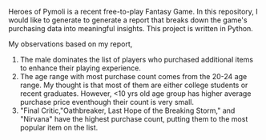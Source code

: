 Heroes of Pymoli is a recent free-to-play Fantasy Game. In this repository, I would like to generate to generate a report that breaks down the game's purchasing data into meaningful insights. This project is written in Python.

My observations based on my report,
1. The male dominates the list of players who purchased additional items to enhance their playing experience.
2. The age range with most purchase count comes from the 20-24 age range. My thought is that most of them are either college students or recent graduates. However, <10 yrs old age group has higher average purchase price eventhough their count is very small. 
3. "Final Critic,"Oathbreaker, Last Hope of the Breaking Storm," and "Nirvana" have the highest purchase count, putting them to the most popular item on the list.
